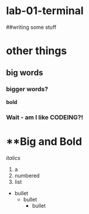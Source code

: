 # lab-01-terminal
##writing some stuff
# other things
## big words
### bigger words?
**bold**
### Wait - am I like CODEING?!
# **Big and Bold
_italics_
1) a
1) numbered
1) list
 * bullet
    * bullet
       * bullet
